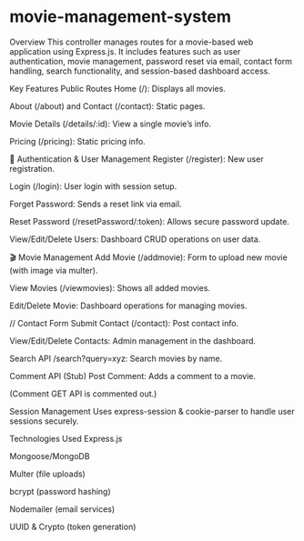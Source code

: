 # movie-management-system
 Overview
This controller manages routes for a movie-based web application using Express.js. It includes features such as user authentication, movie management, password reset via email, contact form handling, search functionality, and session-based dashboard access.

 Key Features
 Public Routes
Home (/): Displays all movies.

About (/about) and Contact (/contact): Static pages.

Movie Details (/details/:id): View a single movie’s info.

Pricing (/pricing): Static pricing info.

👤 Authentication & User Management
Register (/register): New user registration.

Login (/login): User login with session setup.

Forget Password: Sends a reset link via email.

Reset Password (/resetPassword/:token): Allows secure password update.

View/Edit/Delete Users: Dashboard CRUD operations on user data.

🎬 Movie Management
Add Movie (/addmovie): Form to upload new movie (with image via multer).

View Movies (/viewmovies): Shows all added movies.

Edit/Delete Movie: Dashboard operations for managing movies.

// Contact Form
Submit Contact (/contact): Post contact info.

View/Edit/Delete Contacts: Admin management in the dashboard.

 Search API
/search?query=xyz: Search movies by name.

 Comment API (Stub)
Post Comment: Adds a comment to a movie.

(Comment GET API is commented out.)

 Session Management
Uses express-session & cookie-parser to handle user sessions securely.

 Technologies Used
Express.js

Mongoose/MongoDB

Multer (file uploads)

bcrypt (password hashing)

Nodemailer (email services)

UUID & Crypto (token generation)
